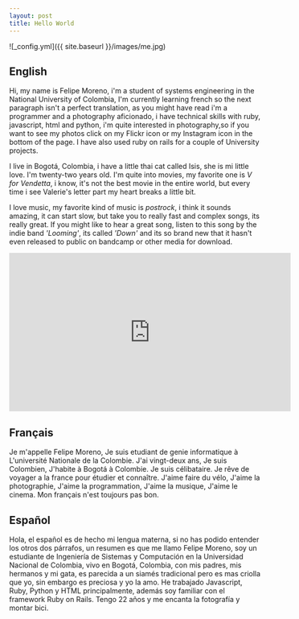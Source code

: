```yaml
---
layout: post
title: Hello World
---
```


![_config.yml]({{ site.baseurl }}/images/me.jpg)

<h2>English</h2>

Hi, my name is Felipe Moreno, i'm a student of systems engineering in the National University of Colombia, I'm currently learning french so the next paragraph isn't a perfect translation, as you might have read i'm a programmer and a photography aficionado, i have technical skills with ruby, javascript, html and python, i'm quite interested in photography,so if you want to see my photos click on my Flickr icon or my Instagram icon in the bottom of the page. I have also used ruby on rails for a couple of University projects.

I live in Bogotá, Colombia, i have a little thai cat called Isis, she is mi little love. I'm twenty-two years old. I'm quite into movies, my favorite one is _V for Vendetta_, i know, it's not the best movie in the entire world, but every time i see Valerie's letter part my heart breaks a little bit.

I love music, my favorite kind of music is _postrock_, i think it sounds amazing, it can start slow, but take you to really fast and complex songs, its really great. If you might like to hear a great song, listen to this song by the indie band _'Looming'_, its called _'Down'_ and its so brand new that it hasn't even released to public on bandcamp or other media for download.

<center><iframe width="560" height="315" src="https://www.youtube.com/embed/Myf0S1VBiNo" frameborder="0" allowfullscreen></iframe></center>

<h2>Français</h2>

Je m'appelle Felipe Moreno, Je suis etudiant de genie informatique à L'université Nationale de la Colombie. J'ai vingt-deux ans, Je suis Colombien, J'habite à Bogotá à Colombie. Je suis célibataire. Je rêve de voyager a la france pour étudier et connaître. J'aime faire du vélo, J'aime la photographie, J'aime la programmation, J'aime la musique, J'aime le cinema. Mon français n'est toujours pas bon.

<h2>Español</h2>

Hola, el español es de hecho mi lengua materna, si no has podido entender los otros dos párrafos, un resumen es que me llamo Felipe Moreno, soy un estudiante de Ingeniería de Sistemas y Computación en la Universidad Nacional de Colombia, vivo en Bogotá, Colombia, con mis padres, mis hermanos y mi gata, es parecida a un siamés tradicional pero es mas criolla que yo, sin embargo es preciosa y yo la amo.
He trabajado Javascript, Ruby, Python y HTML principalmente, además soy familiar con el framework Ruby on Rails.
Tengo 22 años y me encanta la fotografía y montar bici.
